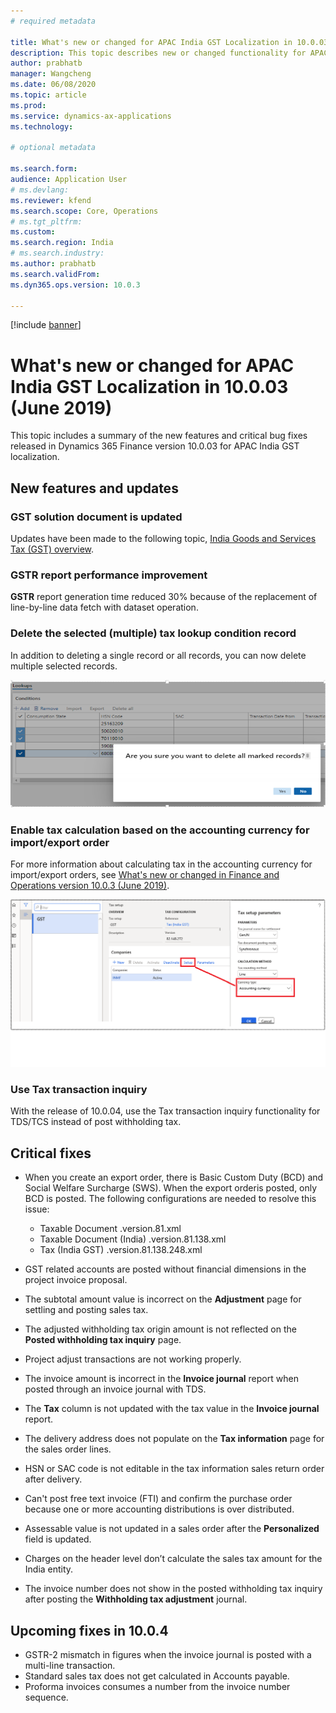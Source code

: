 ```yaml
---
# required metadata

title: What's new or changed for APAC India GST Localization in 10.0.03 (June 2019)
description: This topic describes new or changed functionality for APAC India GST features released in Dynamics 365 Finance version 10.0.03.
author: prabhatb
manager: Wangcheng
ms.date: 06/08/2020
ms.topic: article
ms.prod: 
ms.service: dynamics-ax-applications
ms.technology: 

# optional metadata

ms.search.form: 
audience: Application User
# ms.devlang: 
ms.reviewer: kfend
ms.search.scope: Core, Operations
# ms.tgt_pltfrm: 
ms.custom: 
ms.search.region: India
# ms.search.industry: 
ms.author: prabhatb
ms.search.validFrom: 
ms.dyn365.ops.version: 10.0.3

---
```

[!include [banner](../includes/banner.md)]

# What's new or changed for APAC India GST Localization in 10.0.03 (June 2019)

This topic includes a summary of the new features and critical bug fixes released in Dynamics 365 Finance version 10.0.03 for APAC India GST localization. 

## New features and updates
### GST solution document is updated 
Updates have been made to the following topic, [India Goods and Services Tax (GST) overview](apac-ind-gst.md).

### GSTR report performance improvement
**GSTR** report generation time reduced 30% because of the replacement of line-by-line data fetch with dataset operation.
 
### Delete the selected (multiple) tax lookup condition record
In addition to deleting a single record or all records, you can now delete multiple selected records.

![](media/GST-delete-multiple-tax-lookup-1-10-0-03.PNG )

### Enable tax calculation based on the accounting currency for import/export order
For more information about calculating tax in the accounting currency for import/export orders, see [What's new or changed in Finance and Operations version 10.0.3 (June 2019)](../../fin-ops/get-started/whats-new-changed-10-0-3#calculate-tax-in-accounting-currency-for-importexport-order.md).

![](media/GST-tax-based-accounting-currency-2-10-0-03.png	)

### Use Tax transaction inquiry 
With the release of 10.0.04, use the Tax transaction inquiry functionality for TDS/TCS instead of post withholding tax.

## Critical fixes 

- When you create an export order, there is Basic Custom Duty (BCD) and Social Welfare Surcharge (SWS). When the export orderis posted, only BCD is posted. The following configurations are needed to resolve this issue:
 
  -	Taxable Document .version.81.xml
  -	Taxable Document (India) .version.81.138.xml
  -	Tax (India GST) .version.81.138.248.xml

-	GST related accounts are posted without financial dimensions in the project invoice proposal.
-	The subtotal amount value is incorrect on the **Adjustment** page for settling and posting sales tax.
-	The adjusted withholding tax origin amount is not reflected on the **Posted withholding tax inquiry** page.
-	Project adjust transactions are not working properly.
-	The invoice amount is incorrect in the **Invoice journal** report when posted through an invoice journal with TDS.
-	The **Tax** column is not updated with the tax value in the **Invoice journal** report.
-	The delivery address does not populate on the **Tax information** page for the sales order lines.
-	HSN or SAC code is not editable in the tax information sales return order after delivery. 
- Can't post free text invoice (FTI) and confirm the purchase order because one or more accounting distributions is over distributed.
-	Assessable value is not updated in a sales order after the **Personalized** field is updated.
-	Charges on the header level don’t calculate the sales tax amount for the India entity.
-	The invoice number does not show in the posted withholding tax inquiry after posting the **Withholding tax adjustment** journal.

## Upcoming fixes in 10.0.4 

- GSTR-2 mismatch in figures when the invoice journal is posted with a multi-line transaction.
-	Standard sales tax does not get calculated in Accounts payable.
-	Proforma invoices consumes a number from the invoice number sequence. 
